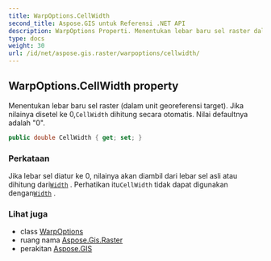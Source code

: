 ```yaml
---
title: WarpOptions.CellWidth
second_title: Aspose.GIS untuk Referensi .NET API
description: WarpOptions Properti. Menentukan lebar baru sel raster dalam unit georeferensi target. Jika nilainya disetel ke 0CellWidth dihitung secara otomatis. Nilai defaultnya adalah 0.
type: docs
weight: 30
url: /id/net/aspose.gis.raster/warpoptions/cellwidth/
---
```

## WarpOptions.CellWidth property

Menentukan lebar baru sel raster (dalam unit georeferensi target). Jika nilainya disetel ke 0,`CellWidth` dihitung secara otomatis. Nilai defaultnya adalah "0".

```csharp
public double CellWidth { get; set; }
```

### Perkataan

Jika lebar sel diatur ke 0, nilainya akan diambil dari lebar sel asli atau dihitung dari[`Width`](../width/) . Perhatikan itu`CellWidth` tidak dapat digunakan dengan[`Width`](../width/) .

### Lihat juga

* class [WarpOptions](../)
* ruang nama [Aspose.Gis.Raster](../../warpoptions/)
* perakitan [Aspose.GIS](../../../)


